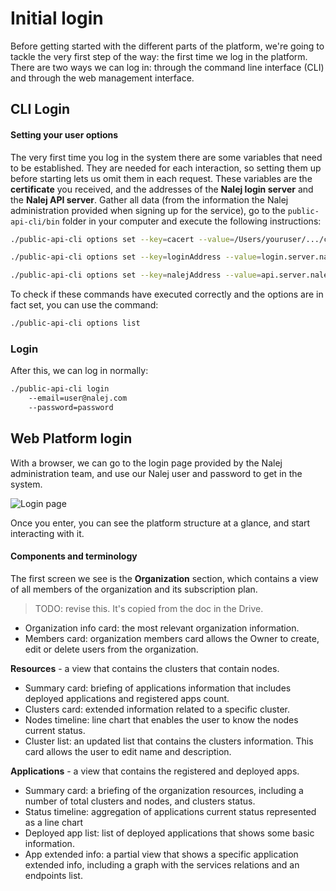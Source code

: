 # Initial login

Before getting started with the different parts of the platform, we're going to tackle the very first step of the way: the first time we log in the platform. There are two ways we can log in: through the command line interface (CLI) and through the web management interface.

## CLI Login

#### Setting your user options

The very first time you log in the system there are some variables that need to be established. They are needed for each interaction, so setting them up before starting lets us omit them in each request. These variables are the **certificate** you received, and the addresses of the **Nalej login server** and the **Nalej API server**. Gather all data (from the information the Nalej administration provided when signing up for the service), go to the `public-api-cli/bin` folder in your computer and execute the following instructions:

```bash
./public-api-cli options set --key=cacert --value=/Users/youruser/.../certificate.crt

./public-api-cli options set --key=loginAddress --value=login.server.nalej.com

./public-api-cli options set --key=nalejAddress --value=api.server.nalej.com
```

To check if these commands have executed correctly and the options are in fact set, you can use the command:

```bash
./public-api-cli options list
```

### Login

After this, we can log in normally:

```bash
./public-api-cli login 
    --email=user@nalej.com 
    --password=password
```



## Web Platform login

With a browser, we can go to the login page provided by the Nalej administration team, and use our Nalej user and password to get in the system.

![Login page](Users/svillanueva/nalej_docs/docs/.gitbook/assets/login_web.png)

Once you enter, you can see the platform structure at a glance, and start interacting with it.

#### Components and terminology

The first screen we see is the **Organization** section, which contains a view of all members of the organization and its subscription plan.

> TODO: revise this. It's copied from the doc in the Drive.

- Organization info card: the most relevant organization information.
- Members card: organization members card allows the Owner to create, edit or delete users from the organization. 

**Resources** - a view that contains the clusters that contain nodes.

- Summary card: briefing of applications information that includes deployed applications and registered apps count.
- Clusters card: extended information related to a specific cluster.
- Nodes timeline: line chart that enables the user to know the nodes current status.
- Cluster list: an updated list that contains the clusters information. This card allows the user to edit name and description.

**Applications** - a view that contains the registered and deployed apps.

- Summary card: a briefing of the organization resources, including a number of total clusters and nodes, and clusters status.
- Status timeline: aggregation of applications current status represented as a line chart
- Deployed app list: list of deployed applications that shows some basic information.
- App extended info: a partial view that shows a specific application extended info, including a graph with the services relations and an endpoints list. 

